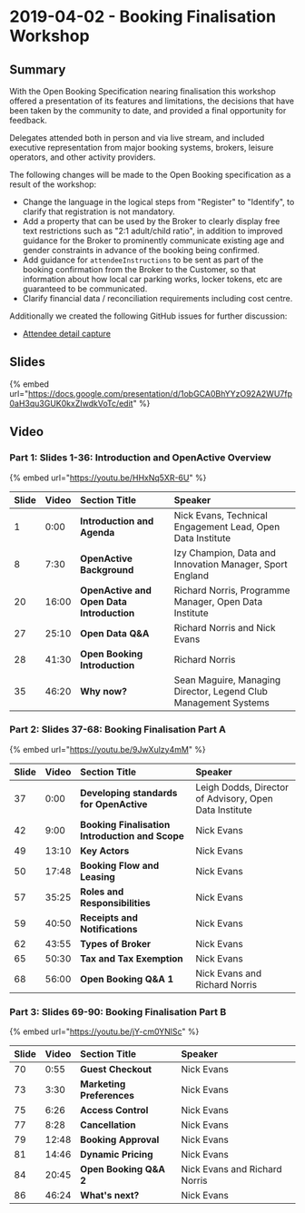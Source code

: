 # 2019-04-02 - Booking Finalisation Workshop

## Summary

With the Open Booking Specification nearing finalisation this workshop offered a presentation of its features and limitations, the decisions that have been taken by the community to date, and provided a final opportunity for feedback.

Delegates attended both in person and via live stream, and included executive representation from major booking systems, brokers, leisure operators, and other activity providers.

The following changes will be made to the Open Booking specification as a result of the workshop:

* Change the language in the logical steps from "Register" to "Identify", to clarify that registration is not mandatory.
* Add a property that can be used by the Broker to clearly display free text restrictions such as "2:1 adult/child ratio", in addition to improved guidance for the Broker to prominently communicate existing age and gender constraints in advance of the booking being confirmed.
* Add guidance for `attendeeInstructions` to be sent as part of the booking confirmation from the Broker to the Customer, so that information about how local car parking works, locker tokens, etc are guaranteed to be communicated.
* Clarify financial data / reconciliation requirements including cost centre.

Additionally we created the following GitHub issues for further discussion:

* [Attendee detail capture](https://github.com/openactive/open-booking-api/issues/107)

## Slides

{% embed url="https://docs.google.com/presentation/d/1obGCA0BhYYzO92A2WU7fp0aH3qu3GUK0kxZIwdkVoTc/edit" %}

## Video

### Part 1: Slides 1-36: **Introduction and OpenActive Overview**

{% embed url="https://youtu.be/HHxNq5XR-6U" %}

| **Slide** | Video | Section Title | Speaker |
| :--- | :--- | :--- | :--- |
| 1 | 0:00 | **Introduction and Agenda** | Nick Evans, Technical Engagement Lead, Open Data Institute |
| 8 | 7:30 | **OpenActive Background** | Izy Champion, Data and Innovation Manager, Sport England |
| 20 | 16:00 | **OpenActive and Open Data Introduction** | Richard Norris, Programme Manager, Open Data Institute |
| 27 | 25:10 | **Open Data Q&A** | Richard Norris and Nick Evans |
| 28 | 41:30 | **Open Booking Introduction** | Richard Norris |
| 35 | 46:20 | **Why now?** | Sean Maguire, Managing Director, Legend Club Management Systems |

### Part 2: Slides 37-68: **Booking Finalisation Part A**

{% embed url="https://youtu.be/9JwXulzy4mM" %}

| **Slide** | Video | Section Title | Speaker |
| :--- | :--- | :--- | :--- |
| 37 | 0:00 | **Developing standards for OpenActive** | Leigh Dodds, Director of Advisory, Open Data Institute |
| 42 | 9:00 | **Booking Finalisation Introduction and Scope** | Nick Evans |
| 49 | 13:10 | **Key Actors** | Nick Evans |
| 50 | 17:48 | **Booking Flow and Leasing** | Nick Evans |
| 57 | 35:25 | **Roles and Responsibilities** | Nick Evans |
| 59 | 40:50 | **Receipts and Notifications** | Nick Evans |
| 62 | 43:55 | **Types of Broker** | Nick Evans |
| 65 | 50:30 | **Tax and Tax Exemption** | Nick Evans |
| 68 | 56:00 | **Open Booking Q&A 1** | Nick Evans and Richard Norris |

### Part 3: Slides 69-90: **Booking Finalisation Part B**

{% embed url="https://youtu.be/jY-cm0YNlSc" %}

| **Slide** | Video | Section Title | Speaker |
| :--- | :--- | :--- | :--- |
| 70 | 0:55 | **Guest Checkout** | Nick Evans |
| 73 | 3:30 | **Marketing Preferences** | Nick Evans |
| 75 | 6:26 | **Access Control** | Nick Evans |
| 77 | 8:28 | **Cancellation** | Nick Evans |
| 79 | 12:48 | **Booking Approval** | Nick Evans |
| 81 | 14:46 | **Dynamic Pricing** | Nick Evans |
| 84 | 20:45 | **Open Booking Q&A 2** | Nick Evans and Richard Norris |
| 86 | 46:24 | **What's next?**  | Nick Evans |



